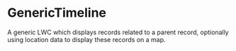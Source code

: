 # GenericTimeline
A generic LWC which displays records related to a parent record, optionally using location data to display these records on a map.

